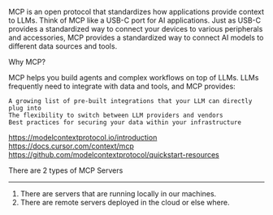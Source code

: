 MCP is an open protocol that standardizes how applications provide context to LLMs. Think of MCP like a USB-C port for AI applications. Just as USB-C provides a standardized way to connect your devices to various peripherals and accessories, MCP provides a standardized way to connect AI models to different data sources and tools.


Why MCP?

MCP helps you build agents and complex workflows on top of LLMs. LLMs frequently need to integrate with data and tools, and MCP provides:

    A growing list of pre-built integrations that your LLM can directly plug into
    The flexibility to switch between LLM providers and vendors
    Best practices for securing your data within your infrastructure


https://modelcontextprotocol.io/introduction  
https://docs.cursor.com/context/mcp  
https://github.com/modelcontextprotocol/quickstart-resources  

There are 2 types of MCP Servers
_____
1. There are servers that are running locally in our machines.  
2. There are remote servers deployed in the cloud or else where.  

